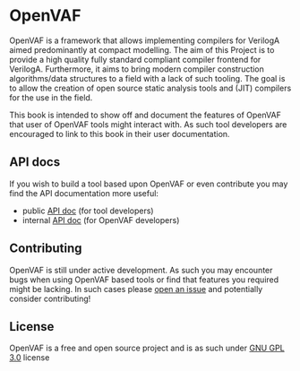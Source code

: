 # OpenVAF

OpenVAF is a framework that allows implementing compilers for VerilogA aimed predominantly at compact modelling.
The aim of this Project is to provide a high quality fully standard compliant compiler frontend for VerilogA.
Furthermore, it aims to bring modern compiler construction algorithms/data structures to a field with a lack of such tooling.
The goal is to allow the creation of open source static analysis tools and (JIT) compilers for the use in the field.

This book is intended to show off and document the features of OpenVAF that user of OpenVAF tools might interact with.
As such tool developers are encouraged to link to this book in their user documentation.

## API docs

If you wish to build a tool based upon OpenVAF or even contribute you may find the API documentation more useful:

* public [API doc](https://dspom.gitlab.io/OpenVAF/api_doc/open_vaf/index.html) (for tool developers)
* internal [API doc](https://dspom.gitlab.io/OpenVAF/dev_doc/open_vaf/index.html) (for OpenVAF developers)

## Contributing

OpenVAF is still under active development. As such you may encounter bugs when using OpenVAF based tools or find that features you required might be lacking.
In such cases please [open an issue](https://gitlab.com/DSPOM/OpenVAF/-/issues) and potentially consider contributing! 


## License

OpenVAF is a free and open source project and is as such under [GNU GPL 3.0](https://www.gnu.org/licenses/gpl-3.0.en.html) license 
